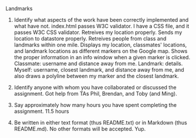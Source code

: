 Landmarks

1. Identify what aspects of the work have been correctly implemented and what have not.
index.html passes W3C validator.
I have a CSS file, and it passes W3C CSS validator.
Retreives my location properly.
Sends my location to datastore properly.
Retreives people from class and landmarks within one mile.
Displays my location, classmates' locations, and landmark locations as different markers on the Google map.
Shows the proper information in an info window when a given marker is clicked. Classmate: username and distance away from me. Landmark: details. Myself: username, closest landmark, and distance away from me, and also draws a polyline between my marker and the closest landmark.

2. Identify anyone with whom you have collaborated or discussed the assignment.
Got help from TAs Phil, Brendan, and Toby (and Ming).

3. Say approximately how many hours you have spent completing the assignment.
11.5 hours

4. Be written in either text format (thus README.txt) or in Markdown (thus README.md). No other formats will be accepted.
Yup.